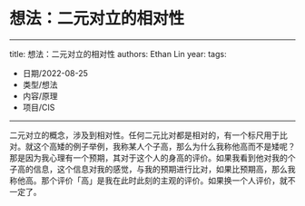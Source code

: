 # 想法：二元对立的相对性


---
title: 想法：二元对立的相对性
authors: Ethan Lin
year:
tags:
  - 日期/2022-08-25 
  - 类型/想法 
  - 内容/原理 
  - 项目/CIS 
---




二元对立的概念，涉及到相对性。任何二元比对都是相对的，有一个标尺用于比对。就这个高矮的例子举例，我称某人个子高，那么为什么我称他高而不是矮呢？那是因为我心理有一个预期，其对于这个人的身高的评价。如果我看到他对我的个子高的信息，这个信息对我的感觉，与我的预期进行比对，如果比预期高，那么我称他高。那个评价「高」是我在此时此刻的主观的评价。如果换一个人评价，就不一定了。